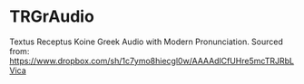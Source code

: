 # TRGrAudio
Textus Receptus Koine Greek Audio with Modern Pronunciation. Sourced from: https://www.dropbox.com/sh/1c7ymo8hiecgl0w/AAAAdlCfUHre5mcTRJRbLVica
